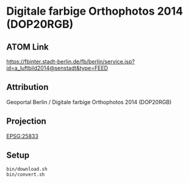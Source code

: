 Digitale farbige Orthophotos 2014 (DOP20RGB)
============================================

ATOM Link
---------

https://fbinter.stadt-berlin.de/fb/berlin/service.jsp?id=a_luftbild2014@senstadt&type=FEED

Attribution
-----------

Geoportal Berlin / Digitale farbige Orthophotos 2014 (DOP20RGB)

Projection
----------

[EPSG:25833](http://spatialreference.org/ref/epsg/25833/)

Setup
-----

```
bin/download.sh
bin/convert.sh
```

